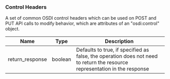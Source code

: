 ### Control Headers

A set of common OSDI control headers which can be used on POST and PUT API calls to modify behavior, which are attributes of an "osdi:control" object.

|Name               |Type       |Description
|-------------------|-----------|------------
|return_response    |boolean     |Defaults to true, if specified as false, the operation does not need to return the resource representation in the response


